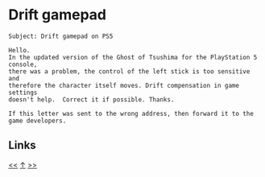 # Drift gamepad

    Subject: Drift gamepad on PS5

    Hello.
    In the updated version of the Ghost of Tsushima for the PlayStation 5 console,
    there was a problem, the control of the left stick is too sensitive and
    therefore the character itself moves. Drift compensation in game settings
    doesn't help.  Correct it if possible. Thanks.

    If this letter was sent to the wrong address, then forward it to the
    game developers.
## Links

[<<](2021-09-08.md) [↑](../) [>>](2021-09-16.md)

